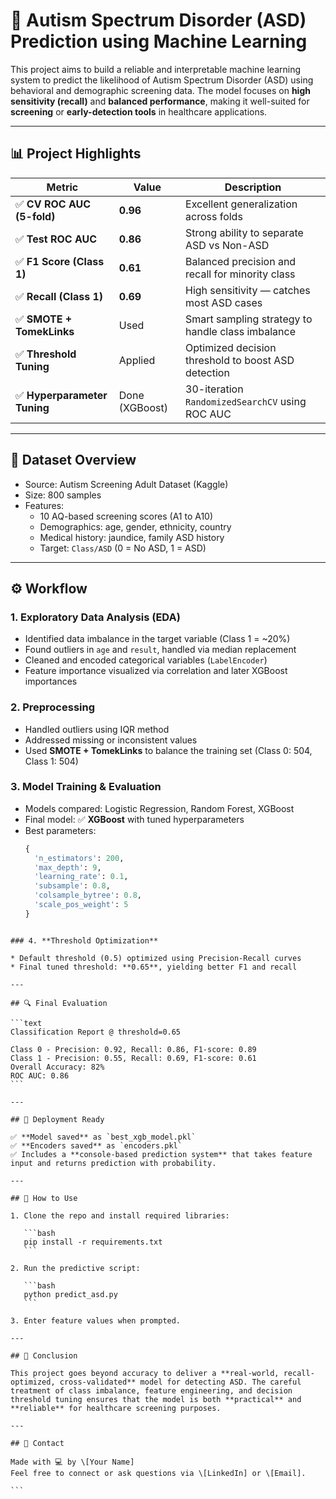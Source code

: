 # 🧠 Autism Spectrum Disorder (ASD) Prediction using Machine Learning

This project aims to build a reliable and interpretable machine learning system to predict the likelihood of Autism Spectrum Disorder (ASD) using behavioral and demographic screening data. The model focuses on **high sensitivity (recall)** and **balanced performance**, making it well-suited for **screening** or **early-detection tools** in healthcare applications.

---

## 📊 Project Highlights

| Metric                      | Value       | Description |
|-----------------------------|-------------|-------------|
| ✅ **CV ROC AUC (5-fold)**  | **0.96**     | Excellent generalization across folds |
| ✅ **Test ROC AUC**         | **0.86**     | Strong ability to separate ASD vs Non-ASD |
| ✅ **F1 Score (Class 1)**   | **0.61**     | Balanced precision and recall for minority class |
| ✅ **Recall (Class 1)**     | **0.69**     | High sensitivity — catches most ASD cases |
| ✅ **SMOTE + TomekLinks**  | Used         | Smart sampling strategy to handle class imbalance |
| ✅ **Threshold Tuning**     | Applied      | Optimized decision threshold to boost ASD detection |
| ✅ **Hyperparameter Tuning**| Done (XGBoost) | 30-iteration `RandomizedSearchCV` using ROC AUC |

---

## 📁 Dataset Overview

- Source: Autism Screening Adult Dataset (Kaggle)
- Size: 800 samples
- Features: 
  - 10 AQ-based screening scores (A1 to A10)
  - Demographics: age, gender, ethnicity, country
  - Medical history: jaundice, family ASD history
  - Target: `Class/ASD` (0 = No ASD, 1 = ASD)

---

## ⚙️ Workflow

### 1. **Exploratory Data Analysis (EDA)**
- Identified data imbalance in the target variable (Class 1 = ~20%)
- Found outliers in `age` and `result`, handled via median replacement
- Cleaned and encoded categorical variables (`LabelEncoder`)
- Feature importance visualized via correlation and later XGBoost importances

### 2. **Preprocessing**
- Handled outliers using IQR method
- Addressed missing or inconsistent values
- Used **SMOTE + TomekLinks** to balance the training set (Class 0: 504, Class 1: 504)

### 3. **Model Training & Evaluation**
- Models compared: Logistic Regression, Random Forest, XGBoost
- Final model: ✅ **XGBoost** with tuned hyperparameters
- Best parameters:
  ```python
  {
    'n_estimators': 200,
    'max_depth': 9,
    'learning_rate': 0.1,
    'subsample': 0.8,
    'colsample_bytree': 0.8,
    'scale_pos_weight': 5
  }
````

### 4. **Threshold Optimization**

* Default threshold (0.5) optimized using Precision-Recall curves
* Final tuned threshold: **0.65**, yielding better F1 and recall

---

## 🔍 Final Evaluation

```text
Classification Report @ threshold=0.65

Class 0 - Precision: 0.92, Recall: 0.86, F1-score: 0.89  
Class 1 - Precision: 0.55, Recall: 0.69, F1-score: 0.61  
Overall Accuracy: 82%  
ROC AUC: 0.86
```

---

## 🔐 Deployment Ready

✅ **Model saved** as `best_xgb_model.pkl`
✅ **Encoders saved** as `encoders.pkl`
✅ Includes a **console-based prediction system** that takes feature input and returns prediction with probability.

---

## 🚀 How to Use

1. Clone the repo and install required libraries:

   ```bash
   pip install -r requirements.txt
   ```

2. Run the predictive script:

   ```bash
   python predict_asd.py
   ```

3. Enter feature values when prompted.

---

## 📌 Conclusion

This project goes beyond accuracy to deliver a **real-world, recall-optimized, cross-validated** model for detecting ASD. The careful treatment of class imbalance, feature engineering, and decision threshold tuning ensures that the model is both **practical** and **reliable** for healthcare screening purposes.

---

## 📧 Contact

Made with 💻 by \[Your Name]
Feel free to connect or ask questions via \[LinkedIn] or \[Email].

```

